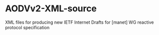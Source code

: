 AODVv2-XML-source
=================

XML files for producing new IETF Internet Drafts for [manet] WG reactive protocol specification